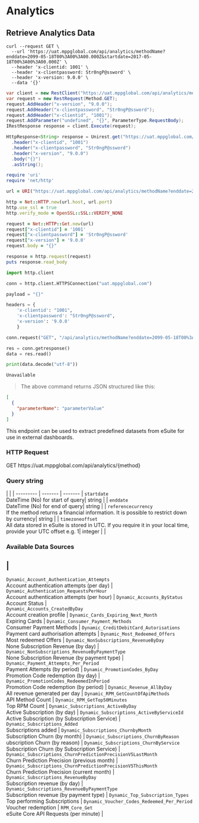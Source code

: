 # Analytics

## Retrieve Analytics Data

```shell
curl --request GET \
  --url 'https://uat.mppglobal.com/api/analytics/methodName?enddate=2099-05-18T00%3A00%3A00.000Z&startdate=2017-05-18T00%3A00%3A00.000Z' \
  --header 'x-clientid: 1001' \
  --header 'x-clientpassword: Str0ngP@ssword' \
  --header 'x-version: 9.0.0' \
  --data '{}'
```

```csharp
var client = new RestClient("https://uat.mppglobal.com/api/analytics/methodName?enddate=2099-05-18T00%3A00%3A00.000Z&startdate=2017-05-18T00%3A00%3A00.000Z");
var request = new RestRequest(Method.GET);
request.AddHeader("x-version", "9.0.0");
request.AddHeader("x-clientpassword", "Str0ngP@ssword");
request.AddHeader("x-clientid", "1001");
request.AddParameter("undefined", "{}", ParameterType.RequestBody);
IRestResponse response = client.Execute(request);
```

```java
HttpResponse<String> response = Unirest.get("https://uat.mppglobal.com/api/analytics/methodName?enddate=2099-05-18T00%3A00%3A00.000Z&startdate=2017-05-18T00%3A00%3A00.000Z")
  .header("x-clientid", "1001")
  .header("x-clientpassword", "Str0ngP@ssword")
  .header("x-version", "9.0.0")
  .body("{}")
  .asString();
```
```ruby
require 'uri'
require 'net/http'

url = URI("https://uat.mppglobal.com/api/analytics/methodName?enddate=2099-05-18T00%3A00%3A00.000Z&startdate=2017-05-18T00%3A00%3A00.000Z")

http = Net::HTTP.new(url.host, url.port)
http.use_ssl = true
http.verify_mode = OpenSSL::SSL::VERIFY_NONE

request = Net::HTTP::Get.new(url)
request["x-clientid"] = '1001'
request["x-clientpassword"] = 'Str0ngP@ssword'
request["x-version"] = '9.0.0'
request.body = "{}"

response = http.request(request)
puts response.read_body
```

```python
import http.client

conn = http.client.HTTPSConnection("uat.mppglobal.com")

payload = "{}"

headers = {
    'x-clientid': "1001",
    'x-clientpassword': "Str0ngP@ssword",
    'x-version': '9.0.0'
    }

conn.request("GET", "/api/analytics/methodName?enddate=2099-05-18T00%3A00%3A00.000Z&startdate=2017-05-18T00%3A00%3A00.000Z", payload, headers)

res = conn.getresponse()
data = res.read()

print(data.decode("utf-8"))
```

```javascript
Unavailable
```

> The above command returns JSON structured like this:

```json
[
  {
    "parameterName": "parameterValue"
  }
]
```

This endpoint can be used to extract predefined datasets from eSuite for use in external dashboards.

### HTTP Request

<div class="endpoint-cont">
<span class="endpoint-verb endpoint-verb-get">GET</span>
<span class="endpoint-path">https://uat.mppglobal.com/api/analytics/{method}</span>
</div>

### Query string

 |  |  | 
--------- | ------- | ------- | 
`startdate` <br />DateTime (No) for start of query| <span class="string">string</span> |  | 
`enddate` <br />DateTime (No) for end of query| <span class="string">string</span> |  | 
`referencecurrency` <br />If the method returns a financial information. It is possible to restrict down by currency| <span class="string">string</span> |  | 
`timezoneoffset` <br />All data stored in eSuite is stored in UTC. If you require it in your local time, provide your UTC offset e.g. 1| <span class="integer">integer</span> |  | 

### Available Data Sources

 |
--------- 
`Dynamic_Account_Authentication_Attempts` <br />Account authentication attempts (per day) | 
`Dynamic_Authentication_RequestsPerHour` <br />Account authentication attempts (per hour) | 
`Dynamic_Accounts_ByStatus`<br />Account Status |  
`Dynamic_Accounts_CreatedByDay` <br />Account creation profile | 
`Dynamic_Cards_Expiring_Next_Month`<br />Expiring Cards | 
`Dynamic_Consumer_Payment_Methods` <br />Consumer Payment Methods | 
`Dynamic_CreditDebitCard_Autorisations` <br />Payment card authorisation attempts | 
`Dynamic_Most_Redeemed_Offers` <br />Most redeemed Offers | 
`Dynamic_NonSubscriptions_RevenueByDay` <br />None Subscription Revenue (by day) | 
`Dynamic_NonSubscriptions_RevenueByPaymentType` <br />None Subscription Revenue (by payment type) | 
`Dynamic_Payment_Attempts_Per_Period` <br />Payment Attempts (by period) | 
`Dynamic_PromotionCodes_ByDay` <br />Promotion Code redemption (by day) | 
`Dynamic_PromotionCodes_RedeemedInPeriod` <br />Promotion Code redemption (by period) | 
`Dynamic_Revenue_AllByDay` <br />All revenue generated per day | 
`Dynamic_RPM_GetCountOfApiMethods` <br />API Method Count | 
`Dynamic_RPM_GetTop50Minutes` <br />Top RPM Count | 
`Dynamic_Subscriptions_ActiveByDay` <br />Active Subscription (by day) | 
`Dynamic_Subscriptions_ActiveByServiceId` <br />Active Subscription (by Subscription Service) | 
`Dynamic_Subscriptions_Added` <br />Subscriptions added |
`Dynamic_Subscriptions_ChurnbyMonth` <br />Subscription Churn (by month) | 
`Dynamic_Subscriptions_ChurnByReason` <br />ubscription Churn (by reason) | 
`Dynamic_Subscriptions_ChurnByService` <br />Subscription Churn (by Subscription Service) | 
`Dynamic_Subscriptions_ChurnPredictionPrecisionV5LastMonth` <br />Churn Prediction Precision (previous month)  | 
`Dynamic_Subscriptions_ChurnPredictionPrecisionV5ThisMonth` <br />Churn Prediction Precision (current month) | 
`Dynamic_Subscriptions_RevenueByDay` <br />Subscription revenue (by day) | 
`Dynamic_Subscriptions_RevenueByPaymentType` <br />Subscription revenue (by payment type) | 
`Dynamic_Top_Subscription_Types` <br />Top performing Subscriptions | 
`Dynamic_Voucher_Codes_Redeemed_Per_Period` <br />Voucher redemption | 
`RPM_Core_Get` <br />eSuite Core API Requests (per minute) | 



